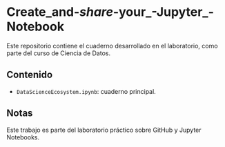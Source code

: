 # Create_and-_share_-your_-Jupyter_-Notebook

Este repositorio contiene el cuaderno desarrollado en el laboratorio, como parte del curso de Ciencia de Datos.

## Contenido
- `DataScienceEcosystem.ipynb`: cuaderno principal.

## Notas
Este trabajo es parte del laboratorio práctico sobre GitHub y Jupyter Notebooks.
